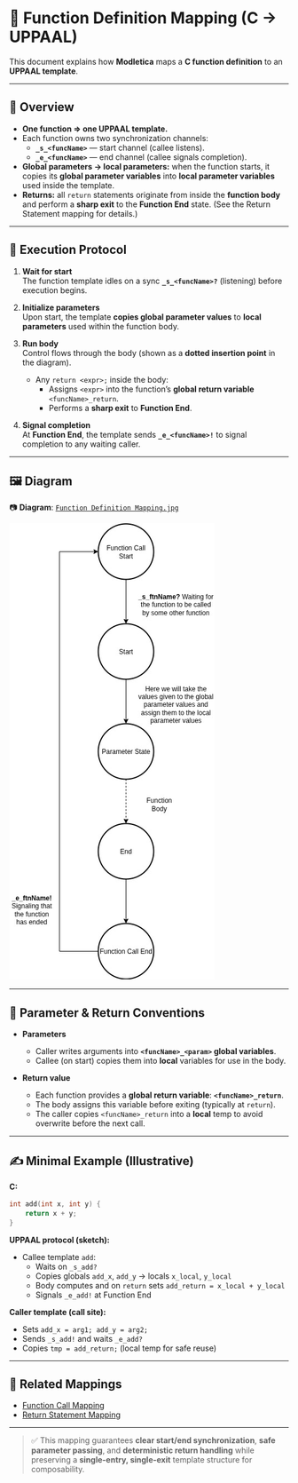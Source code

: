 # 🧩 Function Definition Mapping (C → UPPAAL)

This document explains how **Modletica** maps a **C function definition** to an **UPPAAL template**.

---

## 📌 Overview

- **One function ⇒ one UPPAAL template.**
- Each function owns two synchronization channels:
  - **`_s_<funcName>`** — start channel (callee listens).
  - **`_e_<funcName>`** — end channel (callee signals completion).
- **Global parameters → local parameters:** when the function starts, it copies its **global parameter variables** into **local parameter variables** used inside the template.
- **Returns:** all `return` statements originate from inside the **function body** and perform a **sharp exit** to the **Function End** state. (See the Return Statement mapping for details.)

---

## 🔄 Execution Protocol

1. **Wait for start**  
   The function template idles on a sync **`_s_<funcName>?`** (listening) before execution begins.

2. **Initialize parameters**  
   Upon start, the template **copies global parameter values** to **local parameters** used within the function body.

3. **Run body**  
   Control flows through the body (shown as a **dotted insertion point** in the diagram).  
   - Any `return <expr>;` inside the body:
     - Assigns `<expr>` into the function’s **global return variable** `<funcName>_return`.
     - Performs a **sharp exit** to **Function End**.

4. **Signal completion**  
   At **Function End**, the template sends **`_e_<funcName>!`** to signal completion to any waiting caller.

---

## 🖼 Diagram

📷 **Diagram**: [`Function Definition Mapping.jpg`](./mapping%20diagram/Function%20Definition%20Mapping.jpg)

![Function Definition Mapping](./mapping%20diagram/Function%20Definition%20Mapping.jpg)

---

## 🧠 Parameter & Return Conventions

- **Parameters**
  - Caller writes arguments into **`<funcName>_<param>` global variables**.
  - Callee (on start) copies them into **local** variables for use in the body.

- **Return value**
  - Each function provides a **global return variable**: **`<funcName>_return`**.
  - The body assigns this variable before exiting (typically at `return`).
  - The caller copies `<funcName>_return` into a **local** temp to avoid overwrite before the next call.

---

## ✍️ Minimal Example (Illustrative)

**C:**
```c
int add(int x, int y) {
    return x + y;
}
```

**UPPAAL protocol (sketch):**
- Callee template `add`:
  - Waits on `_s_add?`
  - Copies globals `add_x`, `add_y` → locals `x_local`, `y_local`
  - Body computes and on `return` sets `add_return = x_local + y_local`
  - Signals `_e_add!` at Function End

**Caller template (call site):**
- Sets `add_x = arg1; add_y = arg2;`
- Sends `_s_add!` and waits `_e_add?`
- Copies `tmp = add_return;` (local temp for safe reuse)

---

## 🔗 Related Mappings

- [Function Call Mapping](../function_calls/function-call-mapping.md)
- [Return Statement Mapping](../statements/return%20statement%20mapping/return-mapping.md)

---

> ✅ This mapping guarantees **clear start/end synchronization**, **safe parameter passing**, and **deterministic return handling** while preserving a **single-entry, single-exit** template structure for composability.
